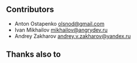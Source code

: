 Contributors
------------

- Anton Ostapenko <olsnod@gmail.com>
- Ivan Mikhailov <mikhailov@angrydev.ru>
- Andrey Zakharov <andrey.v.zakharov@yandex.ru>


Thanks also to
--------------
